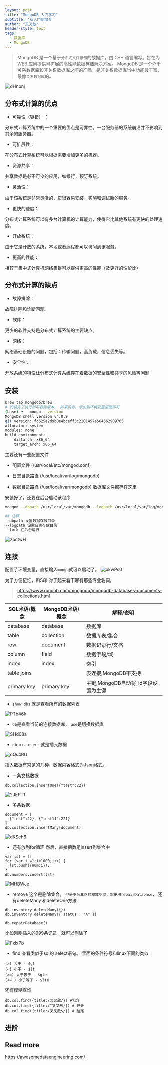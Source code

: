 ```yaml
---
layout: post
title: "MongoDB 入门学习"
subtitle: '从入门到放弃'
author: "叉叉敌"
header-style: text
tags:
  - 数据库
  - MongoDB
---
```


>MongoDB 是一个基于`分布式文件存储`的数据库。由 C++ 语言编写。旨在为 WEB 应用提供可扩展的高性能数据存储解决方案。
MongoDB 是一个介于关系数据库和非关系数据库之间的产品，是非关系数据库当中功能最丰富，最像`关系数据库`的。

![dHnpnj](https://gitee.com/chasays/mdPic/raw/master/uPic/dHnpnj.png)

## 分布式计算的优点


- 可靠性（容错） ：

分布式计算系统中的一个重要的优点是可靠性。一台服务器的系统崩溃并不影响到其余的服务器。

- 可扩展性：

在分布式计算系统可以根据需要增加更多的机器。

- 资源共享：

共享数据是必不可少的应用，如银行，预订系统。

- 灵活性：

由于该系统是非常灵活的，它很容易安装，实施和调试新的服务。

- 更快的速度：

分布式计算系统可以有多台计算机的计算能力，使得它比其他系统有更快的处理速度。

- 开放系统：

由于它是开放的系统，本地或者远程都可以访问到该服务。

- 更高的性能：

相较于集中式计算机网络集群可以提供更高的性能（及更好的性价比）

## 分布式计算的缺点
- 故障排除：

故障排除和诊断问题。

- 软件：

更少的软件支持是分布式计算系统的主要缺点。

- 网络：

网络基础设施的问题，包括：传输问题，高负载，信息丢失等。

- 安全性：

开放系统的特性让分布式计算系统存在着数据的安全性和共享的风险等问题


## 安装

```sh
brew tap mongodb/brew
# 安装完了执行即可看到版本， 如果没有，添加到环境变量里面即可
(base) ➜   mongo --version
MongoDB shell version v4.0.9
git version: fc525e2d9b0e4bceff5c2201457e564362909765
allocator: system
modules: none
build environment:
    distarch: x86_64
    target_arch: x86_64

```

主要还有一些配置文件
- 配置文件 (/usr/local/etc/mongod.conf)

- 日志目录路径 (/usr/local/var/log/mongodb)

- 数据目录路径 (/usr/local/var/mongodb) 数据库文件都存在这里

安装好了，还要在后台启动该程序
```sh
mongod --dbpath /usr/local/var/mongodb --logpath /usr/local/var/log/mongodb/mongo.log --fork

## 注释
--dbpath 设置数据存放目录
--logpath 设置日志存放目录
--fork 在后台运行

```
![zpctwH](https://gitee.com/chasays/mdPic/raw/master/uPic/zpctwH.png)


## 连接



配置了环境变量，直接输入`mongo`就可以启动了。
![bkwPs0](https://gitee.com/chasays/mdPic/raw/master/uPic/bkwPs0.png)

为了方便记忆，和SQL对于起来看下哪有那些专业名词。
>https://www.runoob.com/mongodb/mongodb-databases-documents-collections.html

SQL术语/概念	|MongoDB术语/概念|	解释/说明
---|----|---
database|	database	|数据库
table	|collection|	数据库表/集合
row	|document	|数据记录行/文档
column	|field	|数据字段/域
index	|index	|索引
table joins|	 	|表连接,MongoDB不支持
primary key	|primary key	|主键,MongoDB自动将_id字段设置为主键



- `show dbs` 就是查看所有的数据列表

![PTb46k](https://gitee.com/chasays/mdPic/raw/master/uPic/PTb46k.png)


- `db`是查看当前的连接数据库， `use`是切换数据库

![SHd08a](https://gitee.com/chasays/mdPic/raw/master/uPic/SHd08a.png)

- `db.xx.insert` 就是插入数据

![oQs4RU](https://gitee.com/chasays/mdPic/raw/master/uPic/oQs4RU.png)

插入数据有常见的几种，数据内容格式为Json格式。
- 一条文档数据

```
db.collection.insertOne({"test":22})
```
![2JEPT1](https://gitee.com/chasays/mdPic/raw/master/uPic/2JEPT1.png)

- 多条数据

```
document = [
  {"test":22}, {"test11":221}
]
db.collection.insertMany(document)
```

![dKSeh6](https://gitee.com/chasays/mdPic/raw/master/uPic/dKSeh6.png)

- 还有放到for循环 然后，直接把数组insert到集合中

```
var lst = []
for (var i =1;i<1000;i++) {
  lst.push({num:i});
}
db.numbers.insert(lst)
```

![MHBWJe](https://gitee.com/chasays/mdPic/raw/master/uPic/MHBWJe.png)


- remove 这个是删除集合， `但是不会真正的释放空间，需要用repairDatabase`， 还有deleteMany 和deleteOne方法

```
db.inventory.deleteMany({})
db.inventory.deleteMany({ status : "A" })

db.repairDatabase()

```

比如刚刚插入的999条记录，就可以删除了

![FxlxPb](https://gitee.com/chasays/mdPic/raw/master/uPic/FxlxPb.png)


- find 查看类似于sql的 select语句。
里面的条件符号和linux下面的类似
```
(>) 大于 - $gt
(<) 小于 - $lt
(>=) 大于等于 - $gte
(<= ) 小于等于 - $lte
```

还有模糊查询

```
db.col.find({title:/叉叉敌/}) #包含
db.col.find({title:/^叉叉敌/}) # 开头
db.col.find({title:/叉叉敌$/}) # 结尾

```


## 进阶
 

 ## Read more
 https://awesomedataengineering.com/